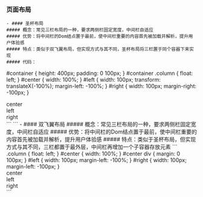 ### 页面布局
```
- #### 圣杯布局
##### 概念：常见三栏布局的一种，要求两侧栏固定宽度，中间栏自适应
##### 优势：将中间栏的Dom结点置于最前，使中间栏重要的内容首先被加载并解析，提升用户体验感
##### 特点：类似于双飞翼布局，但实现方式与其不同，圣杯布局将三栏置于同个容器下来实现
##### 代码：
```
  #container {
     height: 400px;
     padding: 0 100px;
  }
  #container .column {
     float: left;
  }
  #center {
     width: 100%;
  }
  #left {
     width: 100px;
     transform: translateX(-100%);
     margin-left: -100%;
  }
  #right {
     width: 100px;
     margin-right: -100px;
  }
  
  <div id="container">
      <div class="column" id="center">center</div>
      <div class="column" id="left">left</div>
      <div class="column" id="right">right</div>
  </div>
```
```
- #### 双飞翼布局
##### 概念：常见三栏布局的一种，要求两侧栏固定宽度，中间栏自适应
##### 优势：将中间栏的Dom结点置于最前，使中间栏重要的内容首先被加载并解析，提升用户体验感
##### 特点：类似于圣杯布局，但实现方式与其不同，三栏都置于最外层，中间栏再增加一个子容器存放元素
```
.column {
     float: left;
 }
 #center {
     width: 100%;
 }
 #center div {
     margin: 0 100px;
 }
 #left {
     width: 100px;
     margin-left: -100%;
 }
 #right {
     width: 100px;
     margin-left: -100px;
 }
 <div class="column" id="center">
      <div>center</div>
  </div>
  <div class="column" id="left">left</div>
  <div class="column" id="right">right</div>
```

